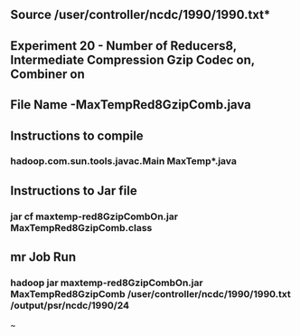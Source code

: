 ## Source /user/controller/ncdc/1990/1990.txt*

## Experiment 20 - Number of Reducers8, Intermediate Compression Gzip Codec on, Combiner on

## File Name -MaxTempRed8GzipComb.java

## Instructions to compile

### hadoop.com.sun.tools.javac.Main MaxTemp*.java

## Instructions to Jar file

### jar cf maxtemp-red8GzipCombOn.jar MaxTempRed8GzipComb.class

## mr Job Run

### hadoop jar maxtemp-red8GzipCombOn.jar MaxTempRed8GzipComb /user/controller/ncdc/1990/1990.txt /output/psr/ncdc/1990/24
~                                                                                                                           
